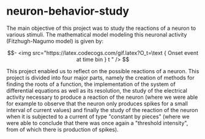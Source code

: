 # neuron-behavior-study
 
 The main objective of this project was to study the reactions of a neuron to various stimuli. The mathematical model modeling this neuronal activity (Fitzhugh-Nagumo model) is given by:
 
```math
- <img src="https://latex.codecogs.com/gif.latex?O_t=\text { Onset event at time bin } t " /> 
```



This project enabled us to reflect on the possible reactions of a neuron. This project is divided into four major parts,  namely the creation of methods for finding the roots of a function, the implementation of the system of differential equations as well as its resolution, the study of the electrical activity necessary to produce a reaction of the neuron (where we were able for example to observe that the neuron only produces spikes for a small interval of current values) and finally the study of the reaction of the neuron when it is subjected to a current of type "constant by pieces" (where we were able to conclude that there was once again a "threshold intensity", from of which there is production of spikes).
